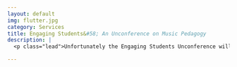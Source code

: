 ```yaml
---
layout: default
img: flutter.jpg
category: Services
title: Engaging Students&#58; An Unconference on Music Pedagogy
description: |
  <p class="lead">Unfortunately the Engaging Students Unconference will be having a hiatus for the 2017 summer, we hope to host an unconference once again in 2018. In the mean time, if you want to go to a summer theory pedagogy conference, we recommend that you check out the <a href=“https://music.appstate.edu/about/music-theory-pedagogy-online/conference”>Pedagogy into Practice conference</a></p>

---
```

